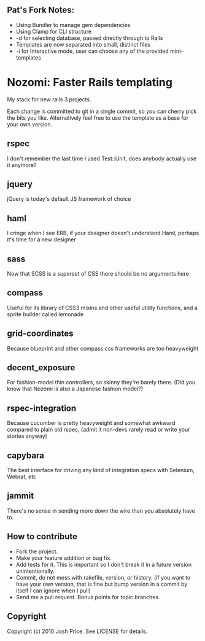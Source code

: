Pat's Fork Notes:
-----------

* Using Bundler to manage gem dependencies
* Using Clamp for CLI structure
* -d for selecting database, passed directly through to Rails
* Templates are now separated into small, distinct files
* -i for Interactive mode, user can choose any of the provided mini-templates

Nozomi: Faster Rails templating
===============================

My stack for new rails 3 projects.

Each change is committed to git in a single commit, so you can cherry pick the bits you like. Alternatively feel free to use the template as a base for your own version. 



rspec
-----

I don't remember the last time I used Test::Unit, does anybody actually use it anymore?

jquery
------

jQuery is today's default JS framework of choice

haml
----

I cringe when I see ERB, if your designer doesn't understand Haml, perhaps it's time for a new designer

sass
----

Now that SCSS is a superset of CSS there should be no arguments here

compass
-------

Useful for its library of CSS3 mixins and other useful utility functions, and a sprite builder called lemonade

grid-coordinates
----------------

Because blueprint and other compass css frameworks are too heavyweight

decent_exposure
---------------

For fashion-model thin controllers, so skinny they're barely there. (Did you know that Nozomi is also a Japanese fashion model?)

rspec-integration
-----------------

Because cucumber is pretty heavyweight and somewhat awkward compared to plain old rspec, (admit it non-devs rarely read or write your stories anyway)

capybara
--------

The best interface for driving any kind of integration specs with Selenium, Webrat, etc

jammit
------

There's no sense in sending more down the wire than you absolutely have to.



How to contribute
-----------------

* Fork the project.
* Make your feature addition or bug fix.
* Add tests for it. This is important so I don't break it in a
  future version unintentionally.
* Commit, do not mess with rakefile, version, or history.
  (if you want to have your own version, that is fine but bump version in a commit by itself I can ignore when I pull)
* Send me a pull request. Bonus points for topic branches.

Copyright
---------

Copyright (c) 2010 Josh Price. See LICENSE for details.

